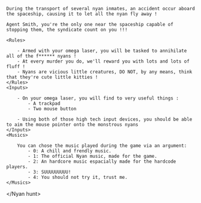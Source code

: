 <text>
<Nyan hunt>

    During the transport of several nyan inmates, an accident occur aboard the spaceship, causing it to let all the nyan fly away !

    Agent Smith, you're the only one near the spaceship capable of stopping them, the syndicate count on you !!!

    <Rules>

        - Armed with your omega laser, you will be tasked to annihilate all of the f****** nyans !
        - At every murder you do, we'll reward you with lots and lots of fluff !
        - Nyans are vicious little creatures, DO NOT, by any means, think that they're cute little kitties !
    </Rules>
    <Inputs>

        - On your omega laser, you will find to very useful things :
            - A trackpad
            - Two mouse button

        - Using both of those high tech input devices, you should be able to aim the mouse pointer onto the monstrous nyans
    </Inputs>
    <Musics>

        You can chose the music played during the game via an argument:
            - 0: A chill and frendly music.
            - 1: The official Nyan music, made for the game.
            - 2: An hardcore music espacially made for the hardcode players.
            - 3: SUUUUUUUUU!
            - 4: You should not try it, trust me.
    </Musics>

</Nyan hunt>

